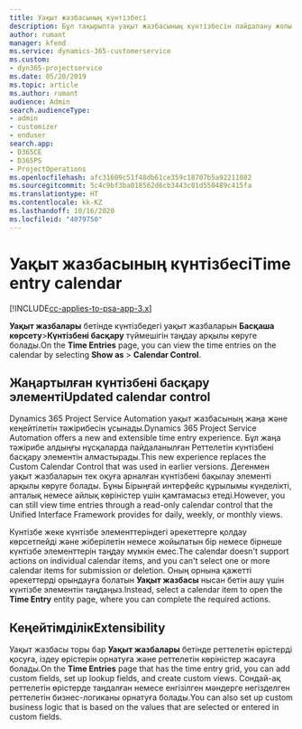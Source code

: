```yaml
---
title: Уақыт жазбасының күнтізбесі
description: Бұл тақырыпта уақыт жазбасының күнтізбесін пайдалану жолы туралы ақпарат берілген.
author: rumant
manager: kfend
ms.service: dynamics-365-customerservice
ms.custom:
- dyn365-projectservice
ms.date: 05/20/2019
ms.topic: article
ms.author: rumant
audience: Admin
search.audienceType:
- admin
- customizer
- enduser
search.app:
- D365CE
- D365PS
- ProjectOperations
ms.openlocfilehash: afc31609c51f48db61ce359c18707b5a92211082
ms.sourcegitcommit: 5c4c9bf3ba018562d6cb3443c01d550489c415fa
ms.translationtype: HT
ms.contentlocale: kk-KZ
ms.lasthandoff: 10/16/2020
ms.locfileid: "4079750"
---
```

# <a name="time-entry-calendar"></a><span data-ttu-id="40282-103">Уақыт жазбасының күнтізбесі</span><span class="sxs-lookup"><span data-stu-id="40282-103">Time entry calendar</span></span>

[!INCLUDE[cc-applies-to-psa-app-3.x](../includes/cc-applies-to-psa-app-3x.md)]

<span data-ttu-id="40282-104">**Уақыт жазбалары** бетінде күнтізбедегі уақыт жазбаларын **Басқаша көрсету**\>**Күнтізбені басқару** түймешігін таңдау арқылы көруге болады.</span><span class="sxs-lookup"><span data-stu-id="40282-104">On the **Time Entries** page, you can view the time entries on the calendar by selecting **Show as** \> **Calendar Control**.</span></span>

## <a name="updated-calendar-control"></a><span data-ttu-id="40282-105">Жаңартылған күнтізбені басқару элементі</span><span class="sxs-lookup"><span data-stu-id="40282-105">Updated calendar control</span></span>

<span data-ttu-id="40282-106">Dynamics 365 Project Service Automation уақыт жазбасының жаңа және кеңейтілетін тәжірибесін ұсынады.</span><span class="sxs-lookup"><span data-stu-id="40282-106">Dynamics 365 Project Service Automation offers a new and extensible time entry experience.</span></span> <span data-ttu-id="40282-107">Бұл жаңа тәжірибе алдыңғы нұсқаларда пайдаланылған Реттелетін күнтізбені басқару элементін алмастырады.</span><span class="sxs-lookup"><span data-stu-id="40282-107">This new experience replaces the Custom Calendar Control that was used in earlier versions.</span></span> <span data-ttu-id="40282-108">Дегенмен уақыт жазбаларын тек оқуға арналған күнтізбені бақылау элементі арқылы көруге болады. Бұны Бірыңғай интерфейс құрылымы күнделікті, апталық немесе айлық көріністер үшін қамтамасыз етеді.</span><span class="sxs-lookup"><span data-stu-id="40282-108">However, you can still view time entries through a read-only calendar control that the Unified Interface Framework provides for daily, weekly, or monthly views.</span></span>

<span data-ttu-id="40282-109">Күнтізбе жеке күнтізбе элементтеріндегі әрекеттерге қолдау көрсетпейді және жіберілетін немесе жойылатын бір немесе бірнеше күнтізбе элементтерін таңдау мүмкін емес.</span><span class="sxs-lookup"><span data-stu-id="40282-109">The calendar doesn't support actions on individual calendar items, and you can't select one or more calendar items for submission or deletion.</span></span> <span data-ttu-id="40282-110">Оның орнына қажетті әрекеттерді орындауға болатын **Уақыт жазбасы** нысан бетін ашу үшін күнтізбе элементін таңдаңыз.</span><span class="sxs-lookup"><span data-stu-id="40282-110">Instead, select a calendar item to open the **Time Entry** entity page, where you can complete the required actions.</span></span>

## <a name="extensibility"></a><span data-ttu-id="40282-111">Кеңейтімділік</span><span class="sxs-lookup"><span data-stu-id="40282-111">Extensibility</span></span>

<span data-ttu-id="40282-112">Уақыт жазбасы торы бар **Уақыт жазбалары** бетінде реттелетін өрістерді қосуға, іздеу өрістерін орнатуға және реттелетін көріністер жасауға болады.</span><span class="sxs-lookup"><span data-stu-id="40282-112">On the **Time Entries** page that has the time entry grid, you can add custom fields, set up lookup fields, and create custom views.</span></span> <span data-ttu-id="40282-113">Сондай-ақ реттелетін өрістерде таңдалған немесе енгізілген мәндерге негізделген реттелетін бизнес-логиканы орнатуға болады.</span><span class="sxs-lookup"><span data-stu-id="40282-113">You can also set up custom business logic that is based on the values that are selected or entered in custom fields.</span></span>
